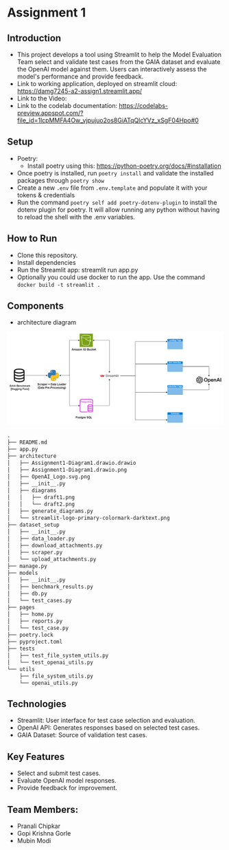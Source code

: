 # Assignment 1

## Introduction
- This project develops a tool using Streamlit to help the Model Evaluation Team select and validate test cases from the GAIA dataset and evaluate the OpenAI model against them. Users can interactively assess the model's performance and provide feedback.
- Link to working application, deployed on streamlit cloud: https://damg7245-a2-assign1.streamlit.app/
- Link to the Video:
- Link to the codelab documentation: https://codelabs-preview.appspot.com/?file_id=1lcpMMFA4Ow_vjpujuo2os8GiATqQlcYVz_xSgF04Hpo#0
  
## Setup
- Poetry:
  - Install poetry using this: https://python-poetry.org/docs/#installation
- Once poetry is installed, run `poetry install` and validate the installed packages through `poetry show`
- Create a new `.env` file from `.env.template` and populate it with your tokens & credentials
- Run the command `poetry self add poetry-dotenv-plugin` to install the dotenv plugin for poetry. It will allow running any python without having to reload the shell with the .env variables.

## How to Run
- Clone this repository.
- Install dependencies
- Run the Streamlit app: streamlit run app.py
- Optionally you could use docker to run the app. Use the command `docker build -t streamlit .`



## Components
- architecture diagram
  
![Alt text](architecture/Assignment1-Diagram1.drawio.png)


```
.
├── README.md
├── app.py
├── architecture
│   ├── Assignment1-Diagram1.drawio.drawio
│   ├── Assignment1-Diagram1.drawio.png
│   ├── OpenAI_Logo.svg.png
│   ├── __init__.py
│   ├── diagrams
│   │   ├── draft1.png
│   │   └── draft2.png
│   ├── generate_diagrams.py
│   └── streamlit-logo-primary-colormark-darktext.png
├── dataset_setup
│   ├── __init__.py
│   ├── data_loader.py
│   ├── download_attachments.py
│   ├── scraper.py
│   └── upload_attachments.py
├── manage.py
├── models
│   ├── __init__.py
│   ├── benchmark_results.py
│   ├── db.py
│   └── test_cases.py
├── pages
│   ├── home.py
│   ├── reports.py
│   └── test_case.py
├── poetry.lock
├── pyproject.toml
├── tests
│   ├── test_file_system_utils.py
│   └── test_openai_utils.py
└── utils
    ├── file_system_utils.py
    └── openai_utils.py
```

## Technologies
- Streamlit: User interface for test case selection and evaluation.
- OpenAI API: Generates responses based on selected test cases.
- GAIA Dataset: Source of validation test cases.

## Key Features
- Select and submit test cases.
- Evaluate OpenAI model responses.
- Provide feedback for improvement.

## Team Members:
- Pranali Chipkar
- Gopi Krishna Gorle
- Mubin Modi

